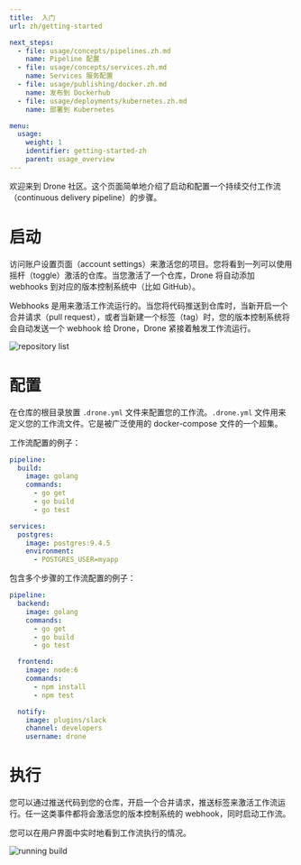 ```yaml
---
title:  入门
url: zh/getting-started

next_steps:
  - file: usage/concepts/pipelines.zh.md
    name: Pipeline 配置
  - file: usage/concepts/services.zh.md
    name: Services 服务配置
  - file: usage/publishing/docker.zh.md
    name: 发布到 Dockerhub
  - file: usage/deployments/kubernetes.zh.md
    name: 部署到 Kubernetes

menu:
  usage:
    weight: 1
    identifier: getting-started-zh
    parent: usage_overview
---
```


<!--Welcome to the Drone community. This document briefly explains the process for activating and configuring a continuous delivery pipeline.-->

欢迎来到 Drone 社区。这个页面简单地介绍了启动和配置一个持续交付工作流（continuous delivery pipeline）的步骤。

# 启动

<!--To activate your project navigate to your account settings. You will see a list of repositories which can be activated with a simple toggle. When you activate your repository, Drone automatically adds webhooks to your version control system (e.g. GitHub).-->

访问账户设置页面（account settings）来激活您的项目。您将看到一列可以使用摇杆（toggle）激活的仓库。当您激活了一个仓库，Drone 将自动添加 webhooks 到对应的版本控制系统中（比如 GitHub）。

<!--Webhooks are used to trigger pipeline executions. When you push code to your repository, open a pull request, or create a tag, your version control system will automatically send a webhook to Drone which will in turn trigger pipeline execution.-->

Webhooks 是用来激活工作流运行的。当您将代码推送到仓库时，当新开启一个合并请求（pull request），或者当新建一个标签（tag）时，您的版本控制系统将会自动发送一个 webhook 给 Drone，Drone 紧接着触发工作流运行。

![repository list](/images/drone_repo_list.png)

# 配置

<!--To configure you pipeline you should place a `.drone.yml` file in the root of your repository. The .drone.yml file is used to define your pipeline steps. It is a superset of the widely used docker-compose file format.-->

在仓库的根目录放置 `.drone.yml` 文件来配置您的工作流。`.drone.yml` 文件用来定义您的工作流文件。它是被广泛使用的 docker-compose 文件的一个超集。

<!--Example pipeline configuration:-->

工作流配置的例子：

```yaml
pipeline:
  build:
    image: golang
    commands:
      - go get
      - go build
      - go test

services:
  postgres:
    image: postgres:9.4.5
    environment:
      - POSTGRES_USER=myapp
```

<!--Example pipeline configuration with multiple, serial steps:-->

包含多个步骤的工作流配置的例子：

```yaml
pipeline:
  backend:
    image: golang
    commands:
      - go get
      - go build
      - go test

  frontend:
    image: node:6
    commands:
      - npm install
      - npm test

  notify:
    image: plugins/slack
    channel: developers
    username: drone
```

# 执行

<!--To trigger your first pipeline execution you can push code to your repository, open a pull request, or push a tag. Any of these events triggers a webhook from your version control system and execute your pipeline.-->

您可以通过推送代码到您的仓库，开启一个合并请求，推送标签来激活工作流运行。任一这类事件都将会激活您的版本控制系统的 webhook，同时启动工作流。

<!--You can view your pipeline execution in realtime in the user interface.-->

您可以在用户界面中实时地看到工作流执行的情况。

![running build](/images/drone_build_running.png)
